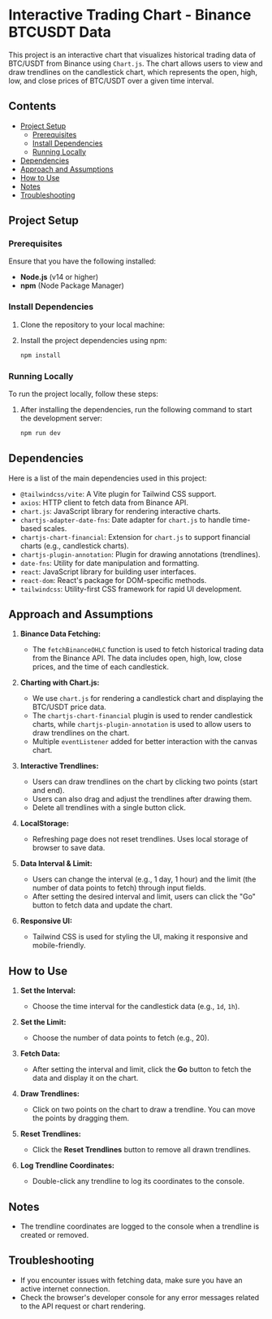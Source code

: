 # Interactive Trading Chart - Binance BTCUSDT Data

This project is an interactive chart that visualizes historical trading data of BTC/USDT from Binance using `Chart.js`. The chart allows users to view and draw trendlines on the candlestick chart, which represents the open, high, low, and close prices of BTC/USDT over a given time interval.

## Contents

- [Project Setup](#project-setup)
  - [Prerequisites](#prerequisites)
  - [Install Dependencies](#install-dependencies)
  - [Running Locally](#running-locally)
- [Dependencies](#dependencies)
- [Approach and Assumptions](#approach-and-assumptions)
- [How to Use](#how-to-use)
- [Notes](#notes)
- [Troubleshooting](#troubleshooting)

## Project Setup

### Prerequisites

Ensure that you have the following installed:

- **Node.js** (v14 or higher)
- **npm** (Node Package Manager)

### Install Dependencies

1. Clone the repository to your local machine:

2. Install the project dependencies using npm:

   ```bash
   npm install
   ```

### Running Locally

To run the project locally, follow these steps:

1. After installing the dependencies, run the following command to start the development server:

   ```bash
   npm run dev
   ```

## Dependencies

Here is a list of the main dependencies used in this project:

- `@tailwindcss/vite`: A Vite plugin for Tailwind CSS support.
- `axios`: HTTP client to fetch data from Binance API.
- `chart.js`: JavaScript library for rendering interactive charts.
- `chartjs-adapter-date-fns`: Date adapter for `chart.js` to handle time-based scales.
- `chartjs-chart-financial`: Extension for `chart.js` to support financial charts (e.g., candlestick charts).
- `chartjs-plugin-annotation`: Plugin for drawing annotations (trendlines).
- `date-fns`: Utility for date manipulation and formatting.
- `react`: JavaScript library for building user interfaces.
- `react-dom`: React's package for DOM-specific methods.
- `tailwindcss`: Utility-first CSS framework for rapid UI development.

## Approach and Assumptions

1. **Binance Data Fetching:**

   - The `fetchBinanceOHLC` function is used to fetch historical trading data from the Binance API. The data includes open, high, low, close prices, and the time of each candlestick.

2. **Charting with Chart.js:**

   - We use `chart.js` for rendering a candlestick chart and displaying the BTC/USDT price data.
   - The `chartjs-chart-financial` plugin is used to render candlestick charts, while `chartjs-plugin-annotation` is used to allow users to draw trendlines on the chart.
   - Multiple `eventListener` added for better interaction with the canvas chart.

3. **Interactive Trendlines:**

   - Users can draw trendlines on the chart by clicking two points (start and end).
   - Users can also drag and adjust the trendlines after drawing them.
   - Delete all trendlines with a single button click.

4. **LocalStorage:**

   - Refreshing page does not reset trendlines. Uses local storage of browser to save data.

5. **Data Interval & Limit:**

   - Users can change the interval (e.g., 1 day, 1 hour) and the limit (the number of data points to fetch) through input fields.
   - After setting the desired interval and limit, users can click the "Go" button to fetch data and update the chart.

6. **Responsive UI:**
   - Tailwind CSS is used for styling the UI, making it responsive and mobile-friendly.

## How to Use

1. **Set the Interval:**

   - Choose the time interval for the candlestick data (e.g., `1d`, `1h`).

2. **Set the Limit:**

   - Choose the number of data points to fetch (e.g., 20).

3. **Fetch Data:**

   - After setting the interval and limit, click the **Go** button to fetch the data and display it on the chart.

4. **Draw Trendlines:**

   - Click on two points on the chart to draw a trendline. You can move the points by dragging them.

5. **Reset Trendlines:**

   - Click the **Reset Trendlines** button to remove all drawn trendlines.

6. **Log Trendline Coordinates:**

   - Double-click any trendline to log its coordinates to the console.

## Notes

- The trendline coordinates are logged to the console when a trendline is created or removed.

## Troubleshooting

- If you encounter issues with fetching data, make sure you have an active internet connection.
- Check the browser's developer console for any error messages related to the API request or chart rendering.
